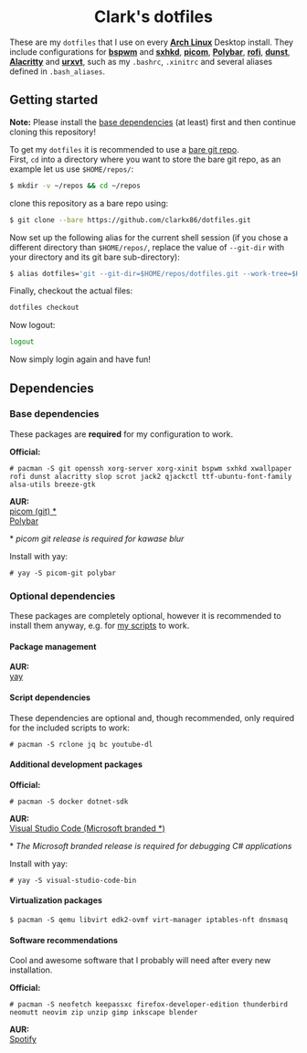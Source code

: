 <div align="center">
  <h1>Clark's dotfiles</h1>
</div>

These are my `dotfiles` that I use on every [**Arch Linux**](https://archlinux.org/) Desktop install. They include configurations for [**bspwm**](https://github.com/baskerville/bspwm) and [**sxhkd**](https://github.com/baskerville/sxhkd), [**picom**](https://github.com/yshui/picom), [**Polybar**](https://github.com/polybar/polybar), [**rofi**](https://github.com/davatorium/rofi), [**dunst**](https://github.com/dunst-project/dunst), [**Alacritty**](https://github.com/alacritty/alacritty) and [**urxvt**](https://wiki.archlinux.org/index.php/rxvt-unicode), such as my `.bashrc`, `.xinitrc` and several aliases defined in `.bash_aliases`.

## Getting started
**Note:** Please install the [base dependencies](#base-dependencies) (at least) first and then continue cloning this repository!

To get my `dotfiles` it is recommended to use a [bare git repo](). \
First, `cd` into a directory where you want to store the bare git repo, as an example let us use `$HOME/repos/`:
```bash
$ mkdir -v ~/repos && cd ~/repos
```
  clone this repository as a bare repo using:
```bash
$ git clone --bare https://github.com/clarkx86/dotfiles.git
```
Now set up the following alias for the current shell session (if you chose a different directory than `$HOME/repos/`, replace the value of `--git-dir` with your directory and its git bare sub-directory):
```bash
$ alias dotfiles='git --git-dir=$HOME/repos/dotfiles.git --work-tree=$HOME'
```
Finally, checkout the actual files:
```bash
dotfiles checkout
```
Now logout:
```bash
logout
```
Now simply login again and have fun!

## Dependencies
### Base dependencies
These packages are **required** for my configuration to work.

**Official:**
```
# pacman -S git openssh xorg-server xorg-xinit bspwm sxhkd xwallpaper rofi dunst alacritty slop scrot jack2 qjackctl ttf-ubuntu-font-family alsa-utils breeze-gtk
```

**AUR:** \
[picom (git) *](https://aur.archlinux.org/packages/picom-git/) \
[Polybar](https://aur.archlinux.org/packages/polybar/)

\* *picom git release is required for kawase blur*

Install with yay:
```
# yay -S picom-git polybar
```

### Optional dependencies
These packages are completely optional, however it is recommended to install them anyway, e.g. for [my scripts](https://github.com/clarkx86/dotfiles/tree/master/.scripts) to work.
#### Package management
**AUR:**\
[yay](https://aur.archlinux.org/packages/yay/)
#### Script dependencies
These dependencies are optional and, though recommended, only required for the included scripts to work:
```
# pacman -S rclone jq bc youtube-dl 
```

#### Additional development packages
**Official:**
```
# pacman -S docker dotnet-sdk
```
**AUR:** \
[Visual Studio Code (Microsoft branded *)](https://aur.archlinux.org/packages/visual-studio-code-bin/)

\* *The Microsoft branded release is required for debugging C# applications* 

Install with yay:
```
# yay -S visual-studio-code-bin
```

#### Virtualization packages
```
$ pacman -S qemu libvirt edk2-ovmf virt-manager iptables-nft dnsmasq
```

#### Software recommendations
Cool and awesome software that I probably will need after every new installation.

**Official:**
```
# pacman -S neofetch keepassxc firefox-developer-edition thunderbird neomutt neovim zip unzip gimp inkscape blender 
```
**AUR:** \
[Spotify](https://aur.archlinux.org/packages/spotify/)
